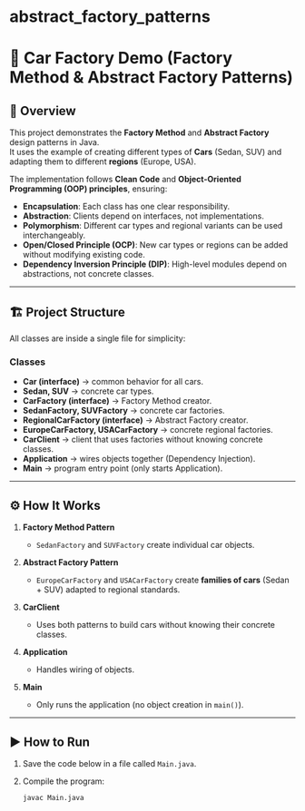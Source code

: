 # abstract_factory_patterns
# 🚗 Car Factory Demo (Factory Method & Abstract Factory Patterns)

## 📌 Overview
This project demonstrates the **Factory Method** and **Abstract Factory** design patterns in Java.  
It uses the example of creating different types of **Cars** (Sedan, SUV) and adapting them to different **regions** (Europe, USA).  

The implementation follows **Clean Code** and **Object-Oriented Programming (OOP) principles**, ensuring:
- **Encapsulation**: Each class has one clear responsibility.  
- **Abstraction**: Clients depend on interfaces, not implementations.  
- **Polymorphism**: Different car types and regional variants can be used interchangeably.  
- **Open/Closed Principle (OCP)**: New car types or regions can be added without modifying existing code.  
- **Dependency Inversion Principle (DIP)**: High-level modules depend on abstractions, not concrete classes.  

---

## 🏗️ Project Structure
All classes are inside a single file for simplicity:


### Classes
- **Car (interface)** → common behavior for all cars.  
- **Sedan, SUV** → concrete car types.  
- **CarFactory (interface)** → Factory Method creator.  
- **SedanFactory, SUVFactory** → concrete car factories.  
- **RegionalCarFactory (interface)** → Abstract Factory creator.  
- **EuropeCarFactory, USACarFactory** → concrete regional factories.  
- **CarClient** → client that uses factories without knowing concrete classes.  
- **Application** → wires objects together (Dependency Injection).  
- **Main** → program entry point (only starts Application).  

---

## ⚙️ How It Works
1. **Factory Method Pattern**  
   - `SedanFactory` and `SUVFactory` create individual car objects.  

2. **Abstract Factory Pattern**  
   - `EuropeCarFactory` and `USACarFactory` create **families of cars** (Sedan + SUV) adapted to regional standards.  

3. **CarClient**  
   - Uses both patterns to build cars without knowing their concrete classes.  

4. **Application**  
   - Handles wiring of objects.  

5. **Main**  
   - Only runs the application (no object creation in `main()`).  

---

## ▶️ How to Run
1. Save the code below in a file called `Main.java`.  

2. Compile the program:
   ```bash
   javac Main.java
